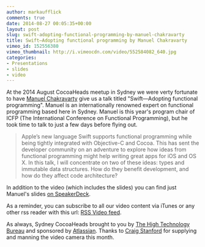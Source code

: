 ```yaml
---
author: markaufflick
comments: true
date: 2014-08-27 00:05:35+00:00
layout: post
slug: swift-adopting-functional-programming-by-manuel-chakravarty
title: Swift—Adopting functional programming by Manuel Chakravarty
vimeo_id: 152556380
vimeo_thumbnail: http://i.vimeocdn.com/video/552584082_640.jpg
categories:
- Presentations
- slides
- video
---
```


At the 2014 August CocoaHeads meetup in Sydney we were verty fortunate to have [Manuel Chakravarty](http://twitter.com/TacticalGrace) give us a talk titled "Swift—Adopting functional programming". Manuel is an internationally renowned expert on functional programming based here in Sydney. Manuel is this year's program chair of ICFP (The International Conference on Functional Programming), but he took time to talk to just a few days before flying out.


<blockquote>Apple’s new language Swift supports functional programming while being tightly integrated with Objective-C and Cocoa. This has sent the developer community on an adventure to explore how ideas from functional programming might help writing great apps for iOS and OS X. In this talk, I will concentrate on two of these ideas: types and immutable data structures. How do they benefit development, and how do they affect code architecture?</blockquote>


In addition to the video (which includes the slides) you can find just Manuel's slides [on SpeakerDeck](https://speakerdeck.com/mchakravarty/adopting-functional-programming).

As a reminder, you can subscribe to all our video content via iTunes or any other rss reader with this url: [RSS Video feed](https://vimeo.com/sydneycocoaheads/videos/rss).


As always, Sydney CocoaHeads brought to you by [The High Technology Bureau](http://htb.io) and sponsored by [Atlassian](http://atlassian.com). Thanks to [Craig Stanford](http://twitter.com/thepaddedcell) for supplying and manning the video camera this month.

